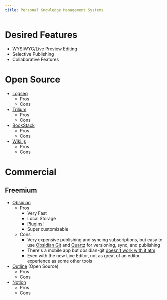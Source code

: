 ```yaml
---
title: Personal Knowledge Management Systems
---
```


# Desired Features
* WYSIWYG/Live Preview Editing
* Selective Publishing
* Collaborative Features

# Open Source
* [Logseq](https://logseq.com/)
	* Pros
	* Cons
* [Trilium](https://github.com/zadam/trilium)
	* Pros
	* Cons
* [BookStack](https://www.bookstackapp.com/)
	* Pros
	* Cons
* [Wiki.js](https://js.wiki/)
	* Pros
	* Cons

# Commercial
## Freemium
* [Obsidian](https://obsidian.md/)
	* Pros
		* Very Fast
		* Local Storage
		* [Plugins](https://obsidian.md/plugins)!
		* Super customizable
	* Cons
		* Very expensive publishing and syncing subscriptions, but easy to use [Obsidian Git](https://github.com/denolehov/obsidian-git) and [Quartz](https://github.com/jackyzha0/quartz) for versioning, sync, and publishing
		* There's a mobile app but obsidian-git [doesn't work with it atm](https://github.com/denolehov/obsidian-git/issues/57)
		* Even with the new Live Editor, not as great of an editor experience as some other tools
* [Outline](https://www.getoutline.com/) (Open Source)
	* Pros
	* Cons
* [Notion](https://www.notion.so/)
	* Pros
	* Cons